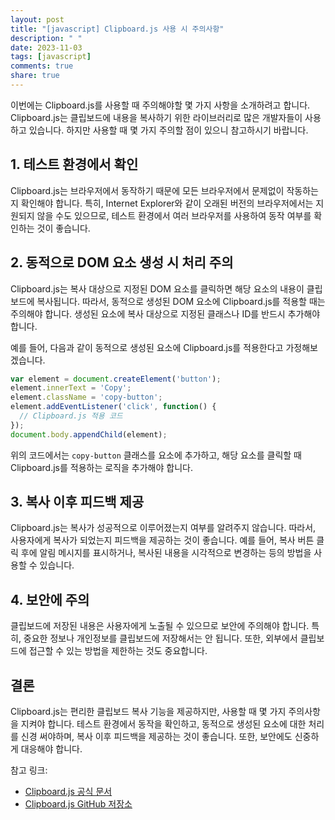 ```yaml
---
layout: post
title: "[javascript] Clipboard.js 사용 시 주의사항"
description: " "
date: 2023-11-03
tags: [javascript]
comments: true
share: true
---
```


이번에는 Clipboard.js를 사용할 때 주의해야할 몇 가지 사항을 소개하려고 합니다. Clipboard.js는 클립보드에 내용을 복사하기 위한 라이브러리로 많은 개발자들이 사용하고 있습니다. 하지만 사용할 때 몇 가지 주의할 점이 있으니 참고하시기 바랍니다.

## 1. 테스트 환경에서 확인

Clipboard.js는 브라우저에서 동작하기 때문에 모든 브라우저에서 문제없이 작동하는지 확인해야 합니다. 특히, Internet Explorer와 같이 오래된 버전의 브라우저에서는 지원되지 않을 수도 있으므로, 테스트 환경에서 여러 브라우저를 사용하여 동작 여부를 확인하는 것이 좋습니다.

## 2. 동적으로 DOM 요소 생성 시 처리 주의

Clipboard.js는 복사 대상으로 지정된 DOM 요소를 클릭하면 해당 요소의 내용이 클립보드에 복사됩니다. 따라서, 동적으로 생성된 DOM 요소에 Clipboard.js를 적용할 때는 주의해야 합니다. 생성된 요소에 복사 대상으로 지정된 클래스나 ID를 반드시 추가해야 합니다.

예를 들어, 다음과 같이 동적으로 생성된 요소에 Clipboard.js를 적용한다고 가정해보겠습니다.

```javascript
var element = document.createElement('button');
element.innerText = 'Copy';
element.className = 'copy-button';
element.addEventListener('click', function() {
  // Clipboard.js 적용 코드
});
document.body.appendChild(element);
```

위의 코드에서는 `copy-button` 클래스를 요소에 추가하고, 해당 요소를 클릭할 때 Clipboard.js를 적용하는 로직을 추가해야 합니다.

## 3. 복사 이후 피드백 제공

Clipboard.js는 복사가 성공적으로 이루어졌는지 여부를 알려주지 않습니다. 따라서, 사용자에게 복사가 되었는지 피드백을 제공하는 것이 좋습니다. 예를 들어, 복사 버튼 클릭 후에 알림 메시지를 표시하거나, 복사된 내용을 시각적으로 변경하는 등의 방법을 사용할 수 있습니다.

## 4. 보안에 주의

클립보드에 저장된 내용은 사용자에게 노출될 수 있으므로 보안에 주의해야 합니다. 특히, 중요한 정보나 개인정보를 클립보드에 저장해서는 안 됩니다. 또한, 외부에서 클립보드에 접근할 수 있는 방법을 제한하는 것도 중요합니다.

## 결론

Clipboard.js는 편리한 클립보드 복사 기능을 제공하지만, 사용할 때 몇 가지 주의사항을 지켜야 합니다. 테스트 환경에서 동작을 확인하고, 동적으로 생성된 요소에 대한 처리를 신경 써야하며, 복사 이후 피드백을 제공하는 것이 좋습니다. 또한, 보안에도 신중하게 대응해야 합니다.

참고 링크:
- [Clipboard.js 공식 문서](https://clipboardjs.com/)
- [Clipboard.js GitHub 저장소](https://github.com/zenorocha/clipboard.js)